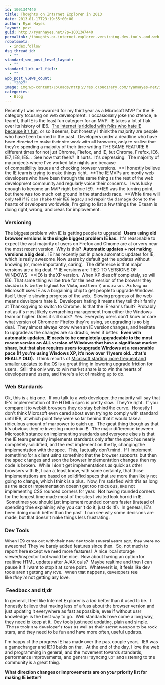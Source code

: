 ```yaml
---
id: 1001347440
title: Thoughts on Internet Explorer in 2013
date: 2013-01-17T23:19:55+00:00
author: Ryan Hayes
layout: post
guid: http://ryanhayes.net/?p=1001347440
permalink: /thoughts-on-internet-explorer-versioning-dev-tools-and-web-standards-in-2013/
robotsmeta:
  - index,follow
dsq_thread_id:
  - ""
standard_seo_post_level_layout:
  - ""
standard_link_url_field:
  - ""
wpb_post_views_count:
  - "2027"
image: img/wp-content/uploads/http://res.cloudinary.com/ryanhayes-net/image/upload/v1382116578/ie9-logo_wgf8wu.png
categories:
  - Blog
---
```

Recently I was re-awarded for my third year as a Microsoft MVP for the IE category focusing on web development.  I occasionally joke (no offence, IE team!), that IE is the least fun category for an MVP.  IE takes a lot of flak over its history of IE6.  [The internet is riddled with folks who hate IE because it's fun](http://www.youtube.com/watch?v=lD9FAOPBiDk), or so it seems, but honestly I think the majority are people who have been burned in the past.  Developers under a deadline who have been directed to make their site work with all browsers, only to realize that they're spending a majority of their time writing THE SAME FEATURE 6 different times for not just Chrome, Firefox, and IE, but Chrome, Firefox, IE6, IE7, IE8, IE9&#8230;  See how that feels?  It hurts.  It's depressing.  The majority of my projects where I've worked late nights are because of compatibility issues and checking browser versions.  **I honestly believe the IE team is trying to make things right.  **The IE MVPs are mostly web developers who have been through the same thing as the rest of the web development community and regularly voice their concerns.  I was lucky enough to become an MVP right before IE9.  **IE9 was the turning point, but there was too much lost ground in the standards race.  **While time will only tell if IE can shake their IE6 legacy and repair the damage done to the hearts of developers worldwide, I'm going to list a few things the IE team is doing right, wrong, and areas for improvement.<!--more-->

### Versioning

The biggest problem with IE is getting people to upgrade!  **Users using old browser versions is the single biggest problem IE has.**  It's reasonable to expect the vast majority of users on Firefox and Chrome are at or very near the most recent version.  Why is this?  **Automatic updates + not making versions a big deal.**  IE has recently put in place automatic updates for IE, which is really awesome. Now users by default get the updates without knowing (or, more importantly, caring).  The difference is that major versions are a big deal. ** IE versions are TIED TO VERSIONS OF WINDOWS.  **IE6 is the XP version.  When XP dies off completely, so will IE6. That same thing will be true for the next version of the browser they decide is to be the highest for Vista, and then 7, and so on.  As long as Microsoft uses IE as a bargaining chip to get people to upgrade Windows itself, they're slowing progress of the web.  Slowing progress of the web means developers hate it.  Developers hating it means they tell their family at Thanksgiving to switch to Chrome.  Is that the IE team's fault?  Probably not as it's most likely overarching management from either the Windows team or higher. Does it still suck?  Yes.  Everyday users don't know or care what version of Chrome or Firefox they're using, so upgrading is no big deal.  They almost always know when an IE version changes, and hesitate to upgrade as the changes are so drastic, even if better.  **Even with automatic updates, IE needs to be completely upgradeable to the most recent version on ALL version of Windows that have a significant market share, but that also requires users to upgrade Windows at a reasonable pace (If you're using Windows XP, it's now over 11 years old&#8230;that's REALLY OLD).**  I think reports of [Microsoft starting more frequent and smaller updates to the OS](http://www.theverge.com/2012/11/28/3693368/windows-blue-update-low-cost) is a great thing in lowering upgrade friction for users.  Still, the only way to win market share is to win the hearts of developers and users, and there's a lot of making up to do.

### Web Standards

Ok, this is a big one.  If you talk to a web developer, the majority will say that IE's implementation of the HTML5 spec is pretty slow.  They're right.  If you compare it to webkit browsers they do stay behind the curve.  Honestly I don't think Microsoft even cared about even trying to comply with standard until IE8, at which point they were so far behind that it would take a ridiculous amount of manpower to catch up.  The great thing though as that it's obvious they're investing more into IE.  The major difference between Microsoft's stance on implementing standards and everyone else's is that the IE team generally implements standards only after the spec has nearly completely solidified, and the rest implement on the fly, changing the implementation with the spec.  This, I actually don't mind.  If I implement something for a client using something that the browser supports, but then the spec changes and soon the browser implementation changes, then my code is broken.  While I don't get implementations as quick as other browsers with IE, I can at least know, with some certainty, that those implementations are based on solidified specs that are more than likely not going to change, which I think is a plus.  Now, I'm satisfied with this as long as the lack of implementation doesn't get too ridiculous, like not implementing CSS rounded corners for year.  Not having rounded corners for the longest time made most of the sites I visited look horrid in IE.  Sometimes you should just implement rounded corners faster (instead of spending time explaining why you can't do it, just do it!).  In general, IE's been doing much better than the past.  I can see why some decisions are made, but that doesn't make things less frustrating.

### Dev Tools

When IE9 came out with their new dev tools several years ago, they were so awesome!  They've barely added features since then.  So, not much to report here except we need more features!  A nice local storage viewer/inspector tool would be nice.  How about having an option for realtime HTML updates after AJAX calls?  Maybe realtime and then I can pause it if I want to stop it at some point.  Whatever it is, it feels like dev tools aren't getting any love.  When that happens, developers feel like _they're_ not getting any love.

###  Feedback and tl;dr

In general, I feel like Internet Explorer is a _ton_ better than it used to be.  I honestly believe that making less of a fuss about the browser version and just updating it everywhere as fast as possible, even if without user knowledge, is the best way to go.  Web standards have come a long way, they need to keep at it.  Dev tools just need updating, plain and simple.  Those tools are developer's toys as well as their secret weapon to be rock stars, and they need to be fun and have more often, useful updates.

I'm happy of the progress IE has made over the past couple years.  IE9 was a gamechanger and IE10 bulds on that.  At the end of the day, I love the web and programming in general, and the movement towards standards, performance improvements, and general "syncing up" and listening to the community is a great thing.

**What direction changes or improvements are on _your_ priority list for making IE better?**
